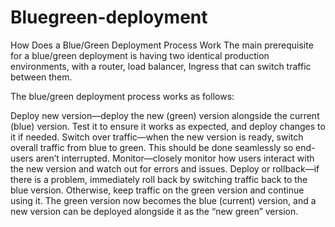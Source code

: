 # Bluegreen-deployment


How Does a Blue/Green Deployment Process Work
The main prerequisite for a blue/green deployment is having two identical production environments, with a router, load balancer, Ingress  that can switch traffic between them. 

The blue/green deployment process works as follows:

Deploy new version—deploy the new (green) version alongside the current (blue) version. Test it to ensure it works as expected, and deploy changes to it if needed.
Switch over traffic—when the new version is ready, switch overall traffic from blue to green. This should be done seamlessly so end-users aren’t interrupted.
Monitor—closely monitor how users interact with the new version and watch out for errors and issues.
Deploy or rollback—if there is a problem, immediately roll back by switching traffic back to the blue version. Otherwise, keep traffic on the green version and continue using it. The green version now becomes the blue (current) version, and a new version can be deployed alongside it as the “new green” version.
